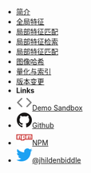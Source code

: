 <!-- markdownlint-disable-next-line first-line-heading -->
- [简介](introduction)
- [全局特征](global_feature)
- [局部特征匹配](options)
- [局部特征检索](themes)
- [局部特征匹配](customization)
- [图像哈希](markdown)
- [量化与索引](scale_quantization)
- [版本变更](changelog)
- **Links**
- [![Code](assets/img/code.svg)Demo Sandbox](https://codesandbox.io/s/xv36w4695o)
- [![Github](assets/img/github.svg)Github](https://github.com/willard-yuan/cvtk)
- [![NPM](assets/img/npm.svg)NPM](https://www.npmjs.com/package/docsify-themeable)
- [![Twitter](assets/img/twitter.svg)@jhildenbiddle](http://twitter.com/jhildenbiddle)
